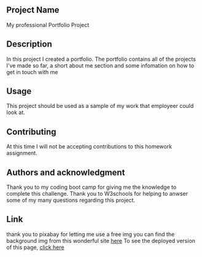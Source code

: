 ## Project Name
My professional Portfolio Project

## Description
In this project I created a portfolio. The portfolio contains all of the projects I've made so far, a short about me section and some infomation on how to get in touch with me 

## Usage
This project should be used as a sample of my work that employeer could look at. 

## Contributing
At this time I will not be accepting contributions to this homework assignment.


## Authors and acknowledgment
Thank you to my coding boot camp for giving me the knowledge to complete this challenge. Thank you to W3schools for helping to anwser some of my many questions regarding this project. 

## Link
thank you to pixabay for letting me use a free img 
you can find the background img from this wonderful site [here](https://pixabay.com/illustrations/sunflowers-background-flowers-8256666/)
To see the deployed version of this page, [click here](https://annamanrodt.github.io/professional-portfolio/)


